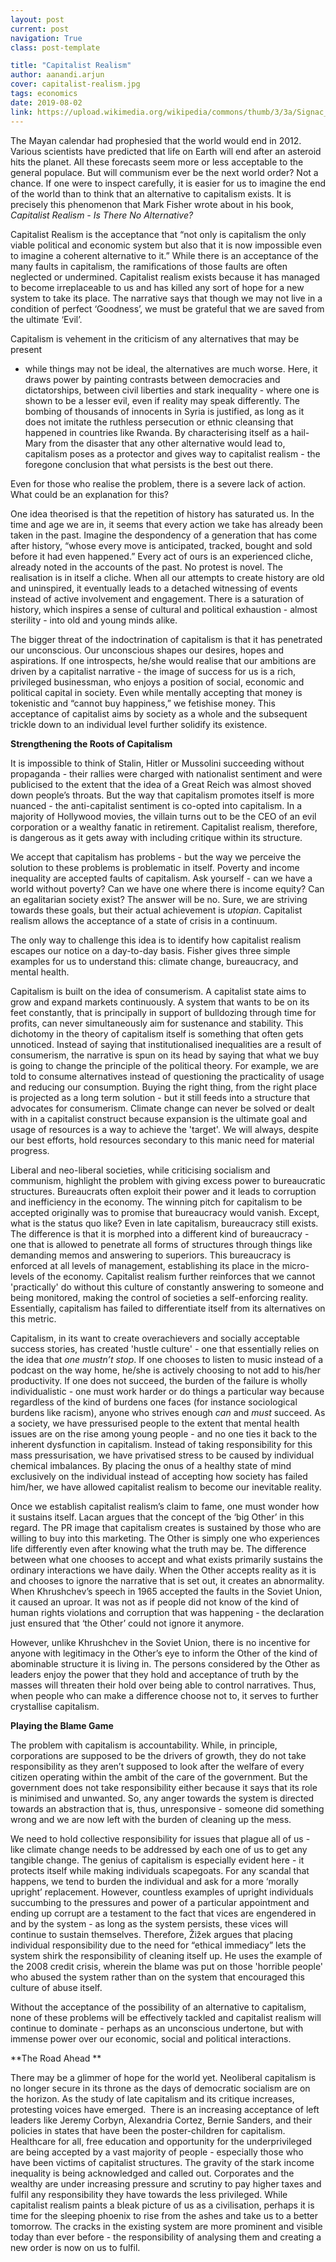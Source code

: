 ```yaml
---
layout: post
current: post
navigation: True
class: post-template

title: "Capitalist Realism"
author: aanandi.arjun
cover: capitalist-realism.jpg
tags: economics
date: 2019-08-02
link: https://upload.wikimedia.org/wikipedia/commons/thumb/3/3a/Signac_-_Portrait_de_F%C3%A9lix_F%C3%A9n%C3%A9on.jpg/962px-Signac_-_Portrait_de_F%C3%A9lix_F%C3%A9n%C3%A9on.jpg
---
```


The Mayan calendar had prophesied that the world would end in 2012. Various
scientists have predicted that life on Earth will end after an asteroid hits the
planet. All these forecasts seem more or less acceptable to the general
populace. But will communism ever be the next world order? Not a chance. If one
were to inspect carefully, it is easier for us to imagine the end of the world
than to think that an alternative to capitalism exists. It is precisely this
phenomenon that Mark Fisher wrote about in his book, *Capitalist Realism - Is
There No Alternative?*

Capitalist Realism is the acceptance that “not only is capitalism the only
viable political and economic system but also that it is now impossible even to
imagine a coherent alternative to it.” While there is an acceptance of the many
faults in capitalism, the ramifications of those faults are often neglected or
undermined. Capitalist realism exists because it has managed to become
irreplaceable to us and has killed any sort of hope for a new system to take its
place. The narrative says that though we may not live in a condition of perfect
‘Goodness’, we must be grateful that we are saved from the ultimate ‘Evil’. 

Capitalism is vehement in the criticism of any alternatives that may be present
- while things may not be ideal, the alternatives are much worse. Here, it draws
power by painting contrasts between democracies and dictatorships, between civil
liberties and stark inequality - where one is shown to be a lesser evil, even if
reality may speak differently. The bombing of thousands of innocents in Syria is
justified, as long as it does not imitate the ruthless persecution or ethnic
cleansing that happened in countries like Rwanda. By characterising itself as a
hail-Mary from the disaster that any other alternative would lead to, capitalism
poses as a protector and gives way to capitalist realism - the foregone
conclusion that what persists is the best out there.

Even for those who realise the problem, there is a severe lack of action. What
could be an explanation for this? 

One idea theorised is that the repetition of history has saturated us. In the
time and age we are in, it seems that every action we take has already been
taken in the past. Imagine the despondency of a generation that has come after
history, “whose every move is anticipated, tracked, bought and sold before it
had even happened.” Every act of ours is an experienced cliche, already noted in
the accounts of the past. No protest is novel. The realisation is in itself a
cliche. When all our attempts to create history are old and uninspired, it
eventually leads to a detached witnessing of events instead of active
involvement and engagement. There is a saturation of history, which inspires a
sense of cultural and political exhaustion - almost sterility - into old and
young minds alike.

The bigger threat of the indoctrination of capitalism is that it has penetrated
our unconscious. Our unconscious shapes our desires, hopes and aspirations. If
one introspects, he/she would realise that our ambitions are driven by a
capitalist narrative - the image of success for us is a rich, privileged
businessman, who enjoys a position of social, economic and political capital in
society. Even while mentally accepting that money is tokenistic and “cannot buy
happiness,” we fetishise money. This acceptance of capitalist aims by society as
a whole and the subsequent trickle down to an individual level further solidify
its existence. 

**Strengthening the Roots of Capitalism**

It is impossible to think of Stalin, Hitler or Mussolini succeeding without
propaganda - their rallies were charged with nationalist sentiment and were
publicised to the extent that the idea of a Great Reich was almost shoved down
people’s throats. But the way that capitalism promotes itself is more nuanced -
the anti-capitalist sentiment is co-opted into capitalism. In a majority of
Hollywood movies, the villain turns out to be the CEO of an evil corporation or
a wealthy fanatic in retirement. Capitalist realism, therefore, is dangerous as
it gets away with including critique within its structure.

We accept that capitalism has problems - but the way we perceive the solution to
these problems is problematic in itself. Poverty and income inequality are
accepted faults of capitalism. Ask yourself - can we have a world without
poverty? Can we have one where there is income equity? Can an egalitarian
society exist? The answer will be no. Sure, we are striving towards these goals,
but their actual achievement is *utopian*. Capitalist realism allows the
acceptance of a state of crisis in a continuum.

The only way to challenge this idea is to identify how capitalist realism
escapes our notice on a day-to-day basis. Fisher gives three simple examples for
us to understand this: climate change, bureaucracy, and mental health.

Capitalism is built on the idea of consumerism. A capitalist state aims to grow
and expand markets continuously. A system that wants to be on its feet
constantly, that is principally in support of bulldozing through time for
profits, can never simultaneously aim for sustenance and stability. This
dichotomy in the theory of capitalism itself is something that often gets
unnoticed. Instead of saying that institutionalised inequalities are a result of
consumerism, the narrative is spun on its head by saying that what we buy is
going to change the principle of the political theory. For example, we are told
to consume alternatives instead of questioning the practicality of usage and
reducing our consumption. Buying the right thing, from the right place is
projected as a long term solution - but it still feeds into a structure that
advocates for consumerism. Climate change can never be solved or dealt with in a
capitalist construct because expansion is the ultimate goal and usage of
resources is a way to achieve the 'target'. We will always, despite our best
efforts, hold resources secondary to this manic need for material progress.

Liberal and neo-liberal societies, while criticising socialism and communism,
highlight the problem with giving excess power to bureaucratic structures.
Bureaucrats often exploit their power and it leads to corruption and
inefficiency in the economy. The winning pitch for capitalism to be accepted
originally was to promise that bureaucracy would vanish. Except, what is the
status quo like? Even in late capitalism, bureaucracy still exists. The
difference is that it is morphed into a different kind of bureaucracy - one that
is allowed to penetrate all forms of structures through things like demanding
memos and answering to superiors. This bureaucracy is enforced at all levels of
management, establishing its place in the micro-levels of the economy.
Capitalist realism further reinforces that we cannot 'practically' do without
this culture of constantly answering to someone and being monitored, making the
control of societies a self-enforcing reality. Essentially, capitalism has
failed to differentiate itself from its alternatives on this metric.

Capitalism, in its want to create overachievers and socially acceptable success
stories, has created 'hustle culture' - one that essentially relies on the idea
that *one mustn’t stop*. If one chooses to listen to music instead of a podcast
on the way home, he/she is actively choosing to not add to his/her productivity.
If one does not succeed, the burden of the failure is wholly individualistic -
one must work harder or do things a particular way because regardless of the
kind of burdens one faces (for instance sociological burdens like racism),
anyone who strives enough *can* and *must* succeed. As a society, we have
pressurised people to the extent that mental health issues are on the rise among
young people - and no one ties it back to the inherent dysfunction in
capitalism. Instead of taking responsibility for this mass pressurisation, we
have privatised stress to be caused by individual chemical imbalances. By
placing the onus of a healthy state of mind exclusively on the individual
instead of accepting how society has failed him/her, we have allowed capitalist
realism to become our inevitable reality. 

Once we establish capitalist realism’s claim to fame, one must wonder how it
sustains itself. Lacan argues that the concept of the ‘big Other’ in this
regard. The PR image that capitalism creates is sustained by those who are
willing to buy into this marketing. The Other is simply one who experiences life
differently even after knowing what the truth may be. The difference between
what one chooses to accept and what exists primarily sustains the ordinary
interactions we have daily. When the Other accepts reality as it is and chooses
to ignore the narrative that is set out, it creates an abnormality. When
Khrushchev’s speech in 1965 accepted the faults in the Soviet Union, it caused
an uproar. It was not as if people did not know of the kind of human rights
violations and corruption that was happening - the declaration just ensured that
‘the Other’ could not ignore it anymore.

However, unlike Khrushchev in the Soviet Union, there is no incentive for anyone
with legitimacy in the Other’s eye to inform the Other of the kind of abominable
structure it is living in. The persons considered by the Other as leaders enjoy
the power that they hold and acceptance of truth by the masses will threaten
their hold over being able to control narratives. Thus, when people who can make
a difference choose not to, it serves to further crystallise capitalism.

**Playing the Blame Game**

The problem with capitalism is accountability. While, in principle, corporations
are supposed to be the drivers of growth, they do not take responsibility as
they aren’t supposed to look after the welfare of every citizen operating within
the ambit of the care of the government. But the government does not take
responsibility either because it says that its role is minimised and unwanted.
So, any anger towards the system is directed towards an abstraction that is,
thus, unresponsive - someone did something wrong and we are now left with the
burden of cleaning up the mess. 

We need to hold collective responsibility for issues that plague all of us -
like climate change needs to be addressed by each one of us to get any tangible
change. The genius of capitalism is especially evident here - it protects itself
while making individuals scapegoats. For any scandal that happens, we tend to
burden the individual and ask for a more ‘morally upright’ replacement. However,
countless examples of upright individuals succumbing to the pressures and power
of a particular appointment and ending up corrupt are a testament to the fact
that vices are engendered in and by the system - as long as the system persists,
these vices will continue to sustain themselves. Therefore, Žižek argues that
placing individual responsibility due to the need for “ethical immediacy” lets
the system shirk the responsibility of cleaning itself up. He uses the example
of the 2008 credit crisis, wherein the blame was put on those 'horrible people'
who abused the system rather than on the system that encouraged this culture of
abuse itself.

Without the acceptance of the possibility of an alternative to capitalism, none
of these problems will be effectively tackled and capitalist realism will
continue to dominate - perhaps as an unconscious undertone, but with immense
power over our economic, social and political interactions.

**The Road Ahead **

There may be a glimmer of hope for the world yet. Neoliberal capitalism is no
longer secure in its throne as the days of democratic socialism are on the
horizon. As the study of late capitalism and its critique increases, protesting
voices have emerged.  There is an increasing acceptance of left leaders like
Jeremy Corbyn, Alexandria Cortez, Bernie Sanders, and their policies in states
that have been the poster-children for capitalism. Healthcare for all, free
education and opportunity for the underprivileged are being accepted by a vast
majority of people - especially those who have been victims of capitalist
structures. The gravity of the stark income inequality is being acknowledged and
called out. Corporates and the wealthy are under increasing pressure and
scrutiny to pay higher taxes and fulfil any responsibility they have towards the
less privileged. While capitalist realism paints a bleak picture of us as a
civilisation, perhaps it is time for the sleeping phoenix to rise from the ashes
and take us to a better tomorrow. The cracks in the existing system are more
prominent and visible today than ever before - the responsibility of analysing
them and creating a new order is now on us to fulfil.
